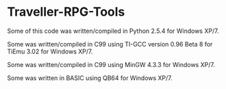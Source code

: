 Traveller-RPG-Tools
===================

Some of this code was written/compiled in Python 2.5.4 for Windows XP/7.

Some was written/compiled in C99 using TI-GCC version 0.96 Beta 8 for TiEmu 3.02
for Windows XP/7.

Some was written/compiled in C99 using MinGW 4.3.3 for Windows XP/7.

Some was written in BASIC using QB64 for Windows XP/7.
